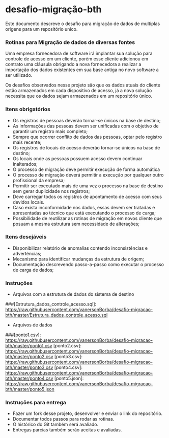 # desafio-migração-bth

Este documento descreve o desafio para migração de dados de multiplas origens para um repositório unico.

### Rotinas para Migração de dados de diversas fontes

Uma empresa fornecedora de software irá implantar sua solução para controle de acesso em um cliente, porém esse cliente adicionou em contrato uma cláusula obrigando a nova fornecedora a realizar a importação dos dados existentes em sua base antiga no novo software a ser utilizado.

Os desafios observados nesse projeto são que os dados atuais do cliente estão armazenados em cada dispositivo de acesso, já a nova solução necessita que os dados sejam armazenados em um repositório único.
### Itens obrigatórios

* Os registros de pessoas deverão tornar-se únicos na base de destino; 
* As informações das pessoas devem ser unificadas com o objetivo de garantir um registro mais completo; 
* Sempre que ocorrer conflito de dados das pessoas, optar pelo registro mais recente; 
* Os registros de locais de acesso deverão tornar-se únicos na base de destino; 
* Os locais onde as pessoas possuem acesso devem continuar inalterados; 
* O processo de migração deve permitir execução de forma automática
* O processo de migração deverá permitir a execução por qualquer outro profissional da empresa; 
* Permitir ser executado mais de uma vez o processo na base de destino sem gerar duplicidade nos registros; 
* Deve carregar todos os registros de apontamento de acesso com seus devidos locais. 
* Caso exista inconformidade nos dados, essas devem ser tratadas e apresentadas ao técnico que está executando o processo de carga;
* Possibilidade de reutilizar as rotinas de migração em novos cliente que posuam a mesma estrutura sem necessidade de alterações;

### Itens desejáveis

* Disponibilizar relatório de anomalias contendo inconsistências e advertências;
* Mecanismo para identificar mudanças da estrutura de origem;
* Documentação descrevendo passo-a-passo como executar o processo de carga de dados;

### Instruções 

* Arquivos com a estrutura de dados do sistema de destino <br/>

###[Estrutura_dados_controle_acesso.sql]: https://raw.githubusercontent.com/vanersonBorba/desafio-migracao-bth/master/Estrutura_dados_controle_acesso.sql

* Arquivos de dados 

###[ponto1.csv]: https://raw.githubusercontent.com/vanersonBorba/desafio-migracao-bth/master/ponto1.csv
[ponto2.csv]: https://raw.githubusercontent.com/vanersonBorba/desafio-migracao-bth/master/ponto2.csv
[ponto3.csv]: https://raw.githubusercontent.com/vanersonBorba/desafio-migracao-bth/master/ponto3.csv
[ponto4.csv]: https://raw.githubusercontent.com/vanersonBorba/desafio-migracao-bth/master/ponto4.csv
[ponto5.json]: https://raw.githubusercontent.com/vanersonBorba/desafio-migracao-bth/master/ponto5.json

[marcacoes1.csv]: https://raw.githubusercontent.com/vanersonBorba/desafio-migracao-bth/master/marcacoes1.csv
[marcacoes2.csv]: https://raw.githubusercontent.com/vanersonBorba/desafio-migracao-bth/master/marcacoes2.csv
[marcacoes3.csv]: https://raw.githubusercontent.com/vanersonBorba/desafio-migracao-bth/master/marcacoes3.csv
[marcacoes4.csv]: https://raw.githubusercontent.com/vanersonBorba/desafio-migracao-bth/master/marcacoes4.csv
[marcacoes5.json]: https://raw.githubusercontent.com/vanersonBorba/desafio-migracao-bth/master/marcacoes5.json


### Instruções para entrega

* Fazer um fork desse projeto, desenvolver e enviar o link do repositório.
* Documentar todos passos para rodar as rotinas.
* O histórico do Git também será avaliado.
* Entregas parcias também serão aceitas e avaliadas.

